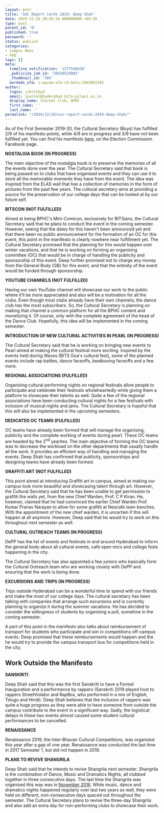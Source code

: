 ```yaml
---
layout: post
title: 'SUC Report Cards 2019: Deep Shah'
date: 2019-12-28 20:45:34.000000000 +05:30
type: post
parent_id: '0'
published: true
password: ''
status: publish
categories:
- Campus News
- FAQ
tags: []
meta:
  timeline_notification: '1577546638'
  _publicize_job_id: '38938529983'
  _thumbnail_id: '585'
  wordads_ufa: s:wpcom-ufa-v3-beta:1663801245
author:
  login: jcbitshyd
  email: journal@hyderabad.bits-pilani.ac.in
  display_name: Journal Club, BPHC
  first_name: ''
  last_name: ''
permalink: "/2019/12/28/suc-report-cards-2019-deep-shah/"
---
```

<p><!-- wp:paragraph --></p>
<p>As of the First Semester 2019-20, the Cultural Secretary (Boys) has fulfilled 2/9 of his manifesto points, while 4/9 are in progress and 3/9 have not been fulfilled yet. You can find his manifesto <a href="https://www.facebook.com/pg/ElectionCommissionBPHC/photos/?tab=album&amp;album_id=2315897858653869">here</a>, on the Election Commission Facebook page.</p>
<p><!-- /wp:paragraph --></p>
<p><!-- wp:paragraph --></p>
<p><strong>NOSTALGIA BOOK (IN PROGRESS)</strong></p>
<p><!-- /wp:paragraph --></p>
<p><!-- wp:paragraph --></p>
<p>The main objective of the nostalgia book is to preserve the memories of all the events done over the year. The Cultural Secretary said that book is being passed on to clubs that have organised events and they can use it to store all the memorable moments they have from the event. The idea was inspired from the ELAS wall that has a collection of memories in the form of pictures from the past few years. The cultural secretary aims at providing a source for the preservation of our college days that can be looked at by our future self.</p>
<p><!-- /wp:paragraph --></p>
<p><!-- wp:paragraph --></p>
<p><strong>BITSCON  (NOT FULFILLED)</strong></p>
<p><!-- /wp:paragraph --></p>
<p><!-- wp:paragraph --></p>
<p>Aimed at being BPHC's Mini-Comicon, exclusively for BITSians, the Cultural Secretary said that he plans to conduct the event in the coming semester. However, seeing that the dates for this haven't been announced yet and that there been no public announcement for the formation of an OC for this event, this point in the manifesto is clearly nowhere near fulfillment yet.  The Cultural Secretary promised that the planning for this would happen over winter vacations, and that he is working on forming an organising committee (OC) that would be in charge of handling the publicity and sponsorship of this event. Deep further promised not to charge any money from the General Body (GB) for this event, and that the entirety of the event would be funded through sponsorship. </p>
<p><!-- /wp:paragraph --></p>
<p><!-- wp:paragraph --></p>
<p><strong>YOUTUBE CHANNELS (NOT FULFILLED)</strong></p>
<p><!-- /wp:paragraph --></p>
<p><!-- wp:paragraph --></p>
<p>Having our own YouTube channel will showcase our work to the public where it’ll be more appreciated and also will be a motivation for all the clubs. Even though most clubs already have their own channels; the dance club has the most subscribers. So, the Cultural Secretary is planning on making that channel a common platform for all the BPHC content and monetizing it. Of course, only with the complete agreement of the head of the Dance Club. Hopefully, this idea will be implemented in the coming semester.</p>
<p><!-- /wp:paragraph --></p>
<p><!-- wp:paragraph --></p>
<p><strong>INTRODUCTION OF NEW CULTURAL ACTIVITIES IN PEARL (IN PROGRESS)</strong></p>
<p><!-- /wp:paragraph --></p>
<p><!-- wp:paragraph --></p>
<p>The Cultural Secretary said that he is working on bringing new events to Pearl aimed at making the cultural festival more exciting. Inspired by the events held during Waves (BITS Goa's cultural fest), some of the planned events include rap battles, dance faceoffs, beatboxing faceoffs and a few more.</p>
<p><!-- /wp:paragraph --></p>
<p><!-- wp:paragraph --></p>
<p><strong>REGIONAL ASSOCIATIONS (FULFILLED)</strong></p>
<p><!-- /wp:paragraph --></p>
<p><!-- wp:paragraph --></p>
<p>Organising cultural performing nights on regional festivals allow people to participate and celebrate their festivals wholeheartedly while giving them a platform to showcase their talents as well. Quite a few of the regional associations have been conducting cultural nights for a few festivals with inclusion of musical nights and jams. The Cultural Secretary is hopeful that this will also be implemented in the upcoming semesters. </p>
<p><!-- /wp:paragraph --></p>
<p><!-- wp:paragraph --></p>
<p><strong>DEDICATED OC TEAMS (FULFILLED)</strong></p>
<p><!-- /wp:paragraph --></p>
<p><!-- wp:paragraph --></p>
<p>OC teams have already been formed that will manage the organising, publicity and the complete working of events during pearl. These OC teams are headed by the 2<sup>nd</sup> yearites. The main objective of forming the OC teams was to decrease the workload on the other departments that usually handle all the work. It provides an efficient way of handling and managing the events. Deep Shah has confirmed that publicity, sponsorships and designing teams have already been formed.</p>
<p><!-- /wp:paragraph --></p>
<p><!-- wp:paragraph --></p>
<p><strong>GRAFFITI ART (NOT FULFILLED)&nbsp;</strong></p>
<p><!-- /wp:paragraph --></p>
<p><!-- wp:paragraph --></p>
<p>This point aimed at introducing Graffiti art in campus, aimed at making our campus look more beautiful and showcasing talent through art. However, the Cultural Secretary said that he has been unable to get permission to grafitti the walls yet, from the new Chief Warden, Prof. C P Kiran. He, however, claimed that he had convinced the earlier Chief Warden Prof. Kumar Pranav Narayan to allow for some grafitti at Nescafé lawn benches. With the appointment of the new chief warden, it is uncertain if this will happen at all anymore. However, Deep said that he would try to work on this throughout next semester as well.</p>
<p><!-- /wp:paragraph --></p>
<p><!-- wp:paragraph --></p>
<p><strong>CULTURAL OUTREACH TEAMS (IN PROGRESS)</strong></p>
<p><!-- /wp:paragraph --></p>
<p><!-- wp:paragraph --></p>
<p>DePP has the list of events and festivals in and around Hyderabad to inform the general body about all cultural events, cafe open mics and college fests happening in the city.</p>
<p><!-- /wp:paragraph --></p>
<p><!-- wp:paragraph --></p>
<p>The Cultural Secretary has also appointed a few juniors who basically form the Cultural Outreach team who are working closely with DePP and ensuring that the work is being done.</p>
<p><!-- /wp:paragraph --></p>
<p><!-- wp:paragraph --></p>
<p><strong>EXCURSIONS AND TRIPS (IN PROGRESS)</strong></p>
<p><!-- /wp:paragraph --></p>
<p><!-- wp:paragraph --></p>
<p>Trips outside Hyderabad can be a wonderful time to spend with our friends and make the most of our college days. The cultural secretary has been talking with companies that arrange such excursions and is currently planning to organize it during the summer vacations. He has decided to consider the willingness of students by organising a poll, sometime in the coming semester.</p>
<p><!-- /wp:paragraph --></p>
<p><!-- wp:paragraph --></p>
<p>A part of this point in the manifesto also talks about reimbursement of transport for students who participate and win in competitions off-campus events.  Deep promised that these reimbursements would happen and the he would try to provide the campus transport bus for competitions held in the city. </p>
<p><!-- /wp:paragraph --></p>
<p><!-- wp:heading --></p>
<h2><strong>Work Outside the Manifesto</strong></h2>
<p><!-- /wp:heading --></p>
<p><!-- wp:paragraph --></p>
<p><strong>SANSKRITI</strong></p>
<p><!-- /wp:paragraph --></p>
<p><!-- wp:paragraph --></p>
<p>Deep Shah said that this was the first Sanskriti to have a Formal Inauguration and a performance by rappers (Sanskriti 2019 played host to rappers StreetViolator and RapBox, who performed in a mix of English, Telugu and Hindi). Deep Shah believes that the inclusion of rappers was quite a huge progress as they were able to have someone from outside the campus contribute to the event in a significant way. Sadly, the logistical delays in these two events almost caused some student cultural performances to be cancelled. </p>
<p><!-- /wp:paragraph --></p>
<p><!-- wp:paragraph --></p>
<p><strong>RENAISSANCE</strong></p>
<p><!-- /wp:paragraph --></p>
<p><!-- wp:paragraph --></p>
<p>Renaissance 2019, the Inter-Bhavan Cultural Competitions, was organized this year after a gap of one year. Renaissance was conducted the last time in 2017 Semester 1, but did not happen in 2018. </p>
<p><!-- /wp:paragraph --></p>
<p><!-- wp:paragraph --></p>
<p><strong>PLANS TO REVIVE SHANGRILA</strong></p>
<p><!-- /wp:paragraph --></p>
<p><!-- wp:paragraph --></p>
<p>Deep Shah said that he intends to revive Shangrila next semester. Shangrila is the combination of Dance, Music and Dramatics Nights, all clubbed together in three consecutive days. The last time the Shangrila was organised this way was in <a href="https://www.facebook.com/groups/bphcshoutbox/permalink/1287104474685494/">November 2016</a>. While music, dance and dramatics nights happened regularly over last two years as well, they were held on different, non-consecutive days spaced out throughout the semester. The Cultural Secretary plans to revive the three-day Shangrila and also add an extra day for non-performing clubs to showcase their work.</p>
<p><!-- /wp:paragraph --></p>
